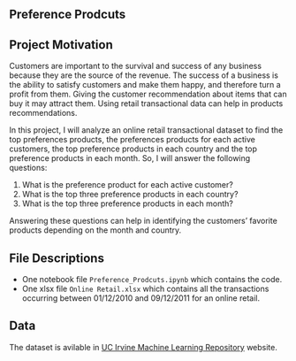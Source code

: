 ## Preference Prodcuts

## Project Motivation
Customers are important to the survival and success of any business because they are the source of the revenue. The success of a business is the ability to satisfy customers and make them happy, and therefore turn a profit from them. Giving the customer recommendation about items that can buy it may attract them. Using retail transactional data can help in products recommendations. 

In this project, I will analyze an online retail transactional dataset to find the top preferences products, the preferences products for each active customers, the top preference products in each country and the top preference products in each month. So, I will answer the following questions:

1. What is the preference product for each active customer?
2. What is the top three preference products in each country?
3. What is the top three preference products in each month?

Answering these questions can help in identifying the customers’ favorite products depending on the month and country.


## File Descriptions 
- One notebook file `Preference_Prodcuts.ipynb` which contains the code. 
- One xlsx file `Online Retail.xlsx` which contains all the transactions occurring between 01/12/2010 and 09/12/2011 for an online retail.
 
 
## Data
The dataset is avilable in [UC Irvine Machine Learning Repository](https://archive.ics.uci.edu/ml/datasets/Online+Retail) website. 
